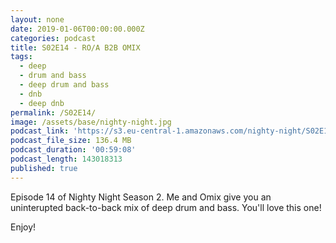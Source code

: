 ```yaml
---
layout: none
date: 2019-01-06T00:00:00.000Z
categories: podcast
title: S02E14 - RO/A B2B OMIX
tags:
  - deep
  - drum and bass
  - deep drum and bass
  - dnb
  - deep dnb
permalink: /S02E14/
image: /assets/base/nighty-night.jpg
podcast_link: 'https://s3.eu-central-1.amazonaws.com/nighty-night/S02E14.mp3'
podcast_file_size: 136.4 MB
podcast_duration: '00:59:08'
podcast_length: 143018313
published: true
---
```

Episode 14 of Nighty Night Season 2. Me and Omix give you an uninterupted back-to-back mix of deep drum and bass. You'll love this one!

Enjoy!
